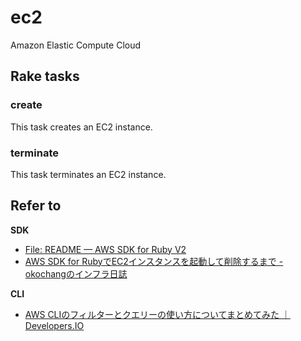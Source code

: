 # ec2

Amazon Elastic Compute Cloud

## Rake tasks

### create

This task creates an EC2 instance.

### terminate

This task terminates an EC2 instance.

## Refer to

**SDK**

* [File: README — AWS SDK for Ruby V2](http://docs.aws.amazon.com/sdkforruby/api/index.html#API_Clients__aws-sdk-core_gem_)
* [AWS SDK for RubyでEC2インスタンスを起動して削除するまで - okochangのインフラ日誌](http://okochang.hatenablog.jp/entry/2013/02/23/112737)

**CLI**

* [AWS CLIのフィルターとクエリーの使い方についてまとめてみた ｜ Developers.IO](http://dev.classmethod.jp/cloud/aws/aws-cli-filter-and-query-howto/)
